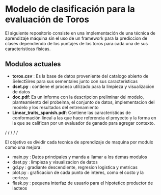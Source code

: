 # Modelo de clasificación para la evaluación de Toros 
El siguiente repositorio consiste en una implementación de una técnica de aprendizaje máquina sin el uso de un framework para la prediccion de clases dependiendo de los puntajes de los toros para cada una de sus caracteristicas fisicas.

## Modulos actuales
- **toros.csv** : Es la base de datos proveniente del catalogo abierto de SelectSires para sus sementales junto con sus caracteristicas
- **dset.py** : contiene el proceso utilizado para la limpieza y visualizacion de datos
- **doc.pdf**: Es un informe con la descripcion preliminar del modelo, planteamiento del probelma, el conjunto de datos, implementacion del modelo y los resultados del entrenamiento
- **Linear_traits_spanish.pdf**: Contiene las características de conformación lineal a las que hace referencia el proyecto y la forma en la que se califican por un evaluador de ganado para agregar contexto.

/
/
/
/
/

El objetivo es dividir cada tecnica de aprendizaje de maquina por modulo como una mejora:
- main.py : Datos principales y manda a llamar a los demas modulos
- dset.py : limpieza y visualizacion de datos
- gd.py : gradiante descendiente, regresion logistica y metricas
- plot.py : graficacion de cada punto de interes, como el costo y la certeza
- flask.py : pequena interfaz de usuario para el hipotetico productor de lacteos
